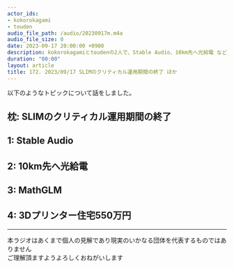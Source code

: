 ```yaml
---
actor_ids:
- kokorokagami
- touden
audio_file_path: /audio/20230917m.m4a
audio_file_size: 0
date: 2023-09-17 20:00:00 +0900
description: kokorokagamiとtoudenの2人で、Stable Audio、10km先へ光給電 など について話しました。
duration: "00:00"
layout: article
title: 172. 2023/09/17 SLIMのクリティカル運用期間の終了 ほか
---
```


以下のようなトピックについて話をしました。


## 枕: SLIMのクリティカル運用期間の終了

## 1: Stable Audio

## 2: 10km先へ光給電

## 3: MathGLM

## 4: 3Dプリンター住宅550万円

___

本ラジオはあくまで個人の見解であり現実のいかなる団体を代表するものではありません  
ご理解頂ますようよろしくおねがいします  
